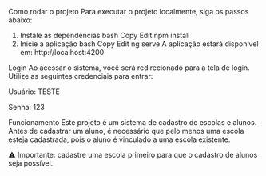 Como rodar o projeto
Para executar o projeto localmente, siga os passos abaixo:

1. Instale as dependências
bash
Copy
Edit
npm install
2. Inicie a aplicação
bash
Copy
Edit
ng serve
A aplicação estará disponível em:
http://localhost:4200

Login
Ao acessar o sistema, você será redirecionado para a tela de login. Utilize as seguintes credenciais para entrar:

Usuário: TESTE

Senha: 123

Funcionamento
Este projeto é um sistema de cadastro de escolas e alunos.
Antes de cadastrar um aluno, é necessário que pelo menos uma escola esteja cadastrada, pois o aluno é vinculado a uma escola existente.

⚠️ Importante: cadastre uma escola primeiro para que o cadastro de alunos seja possível.
